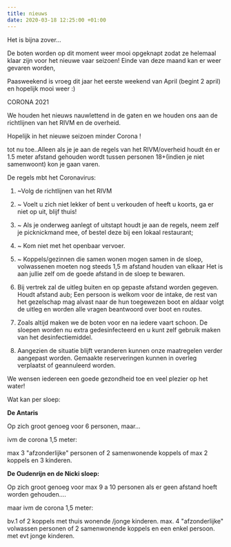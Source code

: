 ```yaml
---
title: nieuws
date: 2020-03-18 12:25:00 +01:00
---
```


Het is bijna zover...

De boten worden op dit moment weer mooi opgeknapt zodat ze helemaal klaar zijn voor het nieuwe vaar seizoen!
Einde van deze maand kan er weer gevaren worden,

Paasweekend is vroeg dit jaar het eerste weekend van April (begint 2 april) en hopelijk mooi weer :)


CORONA 2021

We houden het nieuws nauwlettend in de gaten en we houden ons aan de richtlijnen van het RIVM en de overheid. 

Hopelijk in het nieuwe seizoen minder Corona !

tot nu toe..Alleen als je je aan de regels van het RIVM/overheid houdt én er 1.5 meter afstand gehouden wordt tussen personen 18+(indien je niet samenwoont) kon je gaan varen.

De regels mbt het Coronavirus:

1. ~Volg de richtlijnen van het RIVM
2. ~ Voelt u zich niet lekker of bent u verkouden of heeft u koorts, ga er niet op uit, blijf thuis!
3. ~ Als je onderweg aanlegt of uitstapt houdt je aan de regels, neem zelf je picknickmand mee, of bestel deze bij een lokaal restaurant; 
4. ~ Kom niet met het openbaar vervoer.
5. ~ Koppels/gezinnen die samen wonen mogen samen in de sloep, volwassenen moeten nog steeds 1,5 m afstand houden van elkaar
Het is aan jullie zelf om de goede afstand in de sloep te bewaren.

6. Bij vertrek zal de uitleg buiten en op gepaste afstand worden gegeven. Houdt afstand aub;
Een persoon is welkom voor de intake,  de rest van het gezelschap mag alvast naar de hun toegewezen boot en aldaar volgt de uitleg en worden alle vragen beantwoord over boot en routes.

7. Zoals altijd maken we de boten voor en na iedere vaart schoon.
De sloepen worden nu extra gedesinfecteerd en u kunt zelf gebruik maken van het desinfectiemiddel.

8. Aangezien de situatie blijft veranderen kunnen onze maatregelen verder aangepast worden. Gemaakte reserveringen kunnen in overleg verplaatst of geannuleerd worden.

We wensen iedereen een goede gezondheid toe en veel plezier op het water!

Wat kan per sloep:

**De Antaris**

Op zich groot genoeg voor 6 personen, maar...

ivm de corona 1,5 meter:

max 3 "afzonderlijke"  personen of 2 samenwonende koppels of 
max 2 koppels en 3 kinderen. 

**De Oudenrijn en de Nicki sloep:**

Op zich groot genoeg voor max 9 a 10 personen als er geen afstand hoeft worden gehouden....

maar ivm de corona 1,5 meter:

bv.1 of 2 koppels met thuis wonende /jonge kinderen.
max. 4  "afzonderlijke" volwassen personen 
of 2 samenwonende koppels en een enkel persoon.
met evt jonge kinderen.

